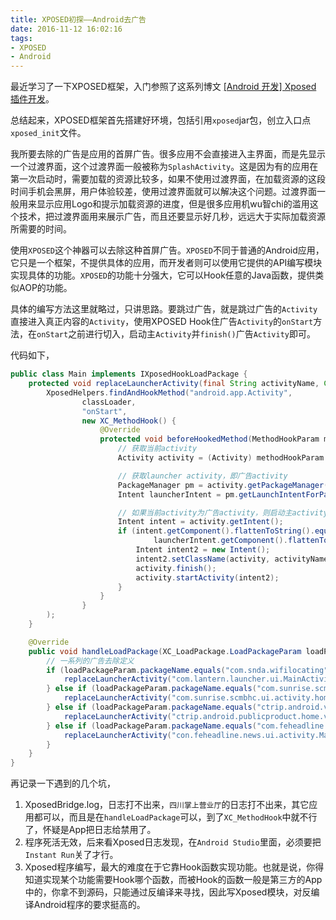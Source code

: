 ```yaml
---
title: XPOSED初探——Android去广告
date: 2016-11-12 16:02:16
tags:
- XPOSED
- Android
---
```


最近学习了一下XPOSED框架，入门参照了这系列博文 [[Android 开发] Xposed 插件开发](http://blog.csdn.net/niubitianping/article/details/52571438)。

总结起来，XPOSED框架首先搭建好环境，包括引用`xposed`jar包，创立入口点`xposed_init`文件。

<!-- more -->

我所要去除的广告是应用的首屏广告。很多应用不会直接进入主界面，而是先显示一个过渡界面，这个过渡界面一般被称为`SplashActivity`。这是因为有的应用在第一次启动时，需要加载的资源比较多，如果不使用过渡界面，在加载资源的这段时间手机会黑屏，用户体验较差，使用过渡界面就可以解决这个问题。过渡界面一般用来显示应用Logo和提示加载资源的进度，但是很多应用机wu智chi的滥用这个技术，把过渡界面用来展示广告，而且还要显示好几秒，远远大于实际加载资源所需要的时间。

使用`XPOSED`这个神器可以去除这种首屏广告。`XPOSED`不同于普通的Android应用，它只是一个框架，不提供具体的应用，而开发者则可以使用它提供的API编写模块实现具体的功能。`XPOSED`的功能十分强大，它可以Hook任意的Java函数，提供类似AOP的功能。

具体的编写方法这里就略过，只讲思路。要跳过广告，就是跳过广告的`Activity`直接进入真正内容的`Activity`，使用XPOSED Hook住广告`Activity`的`onStart`方法，在`onStart`之前进行切入，启动主`Activity`并`finish()`广告`Activity`即可。

代码如下，
```Java
public class Main implements IXposedHookLoadPackage {
    protected void replaceLauncherActivity(final String activityName, ClassLoader classLoader) {
        XposedHelpers.findAndHookMethod("android.app.Activity",
                classLoader,
                "onStart",
                new XC_MethodHook() {
                    @Override
                    protected void beforeHookedMethod(MethodHookParam methodHookParam) throws Throwable {
                        // 获取当前activity
                        Activity activity = (Activity) methodHookParam.thisObject;

                        // 获取launcher activity，即广告activity
                        PackageManager pm = activity.getPackageManager();
                        Intent launcherIntent = pm.getLaunchIntentForPackage(activity.getPackageName());

                        // 如果当前activity为广告activity，则启动主activity并结束广告activity
                        Intent intent = activity.getIntent();
                        if (intent.getComponent().flattenToString().equals(
                                launcherIntent.getComponent().flattenToString())) {
                            Intent intent2 = new Intent();
                            intent2.setClassName(activity, activityName);
                            activity.finish();
                            activity.startActivity(intent2);
                        }
                    }
                }
        );
    }

    @Override
    public void handleLoadPackage(XC_LoadPackage.LoadPackageParam loadPackageParam) throws Throwable {
        // 一系列的广告去除定义
        if (loadPackageParam.packageName.equals("com.snda.wifilocating")) {
            replaceLauncherActivity("com.lantern.launcher.ui.MainActivityICS", loadPackageParam.classLoader);
        } else if (loadPackageParam.packageName.equals("com.sunrise.scmbhc")) {
            replaceLauncherActivity("com.sunrise.scmbhc.ui.activity.home.HomeActivity", loadPackageParam.classLoader);
        } else if (loadPackageParam.packageName.equals("ctrip.android.view")) {
            replaceLauncherActivity("ctrip.android.publicproduct.home.view.CtripHomeActivity", loadPackageParam.classLoader);
        } else if (loadPackageParam.packageName.equals("com.feheadline.news")) {
            replaceLauncherActivity("con.feheadline.news.ui.activity.MainActivity", loadPackageParam.classLoader);
        }
    }
} 
```

再记录一下遇到的几个坑，
1. XposedBridge.log，日志打不出来，`四川掌上营业厅`的日志打不出来，其它应用都可以，而且是在`handleLoadPackage`可以，到了`XC_MethodHook`中就不行了，怀疑是App把日志给禁用了。
2. 程序死活无效，后来看Xposed日志发现，在`Android Studio`里面，必须要把`Instant Run`关了才行。
3. Xposed程序编写，最大的难度在于它靠Hook函数实现功能。也就是说，你得知道实现某个功能需要Hook哪个函数，而被Hook的函数一般是第三方的App中的，你拿不到源码，只能通过反编译来寻找，因此写Xposed模块，对反编译Android程序的要求挺高的。